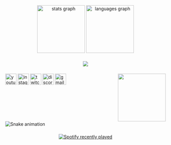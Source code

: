 <h2 align="left"></h2>

###

<div align="center">
  <img src="https://github-readme-stats.vercel.app/api?username=ThatsTheWhiteWolf&hide_title=false&hide_rank=false&show_icons=true&include_all_commits=true&count_private=true&disable_animations=false&theme=dracula&locale=en&hide_border=false" height="150" alt="stats graph"  />
  <img src="https://github-readme-stats.vercel.app/api/top-langs?username=ThatsTheWhiteWolf&locale=en&hide_title=false&layout=compact&card_width=320&langs_count=5&theme=dracula&hide_border=false" height="150" alt="languages graph"  />
</div>

###

<div align="center">
  <img src="https://profile-counter.glitch.me/ThatsTheWhiteWolf/count.svg?"  />
</div>

###

<div align="left">
</div>

###

<img align="right" height="150" src="https://i.imgur.com/WPxZT8C.png"  />

###

<div align="left">
  <img src="https://img.shields.io/static/v1?message=Youtube&logo=youtube&label=&color=FF0000&logoColor=white&labelColor=&style=for-the-badge" height="35" alt="youtube logo"  />
  <img src="https://img.shields.io/static/v1?message=Instagram&logo=instagram&label=&color=E4405F&logoColor=white&labelColor=&style=for-the-badge" height="35" alt="instagram logo"  />
  <img src="https://img.shields.io/static/v1?message=Twitch&logo=twitch&label=&color=9146FF&logoColor=white&labelColor=&style=for-the-badge" height="35" alt="twitch logo"  />
  <img src="https://img.shields.io/static/v1?message=Discord&logo=discord&label=&color=7289DA&logoColor=white&labelColor=&style=for-the-badge" height="35" alt="discord logo"  />
  <img src="https://img.shields.io/static/v1?message=Gmail&logo=gmail&label=&color=D14836&logoColor=white&labelColor=&style=for-the-badge" height="35" alt="gmail logo"  />
</div>

###

<br clear="both">

<img src="https://raw.githubusercontent.com/ThatsTheWhiteWolf/ThatsTheWhiteWolf/output/snake.svg" alt="Snake animation" />

###

<div align="center">
  <a href="https://open.spotify.com/user/ThatsTheWhiteWolf">
    <img src="![Alt text](https://spotify-recently-played-readme.vercel.app/api?user=40nfm58191r77sh96gvip7805)" alt="Spotify recently played"  />
  </a>
</div>

###
